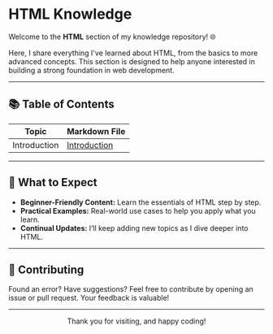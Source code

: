 # HTML Knowledge

Welcome to the **HTML** section of my knowledge repository! 🌐

Here, I share everything I've learned about HTML, from the basics to more advanced concepts. This section is designed to help anyone interested in building a strong foundation in web development.

---

## 📚 Table of Contents

| **Topic**    | **Markdown File**                                                                           |
| ------------ | ------------------------------------------------------------------------------------------- |
| Introduction | [Introduction](https://github.com/Anthony01M/my-knowledge/blob/master/html/Introduction.md) |

---

## 🌟 What to Expect

- **Beginner-Friendly Content:** Learn the essentials of HTML step by step.
- **Practical Examples:** Real-world use cases to help you apply what you learn.
- **Continual Updates:** I’ll keep adding new topics as I dive deeper into HTML.

---

## 🤝 Contributing

Found an error? Have suggestions? Feel free to contribute by opening an issue or pull request. Your feedback is valuable!

---
<p align="center">Thank you for visiting, and happy coding!</p>
